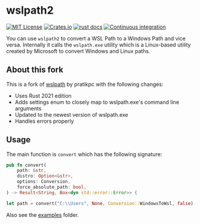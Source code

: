 # wslpath2
[![MIT License](https://img.shields.io/crates/l/wslpath2)](https://choosealicense.com/licenses/mit/) [![Crates.io](https://img.shields.io/crates/v/wslpath2)](https://crates.io/crates/wslpath2) [![rust docs](https://docs.rs/wslpath2/badge.svg)](https://docs.rs/wslpath2/latest/wslpath2/) [![Continuous integration](https://github.com/michidk/wslpath2/workflows/Continuous%20Integration/badge.svg)](https://github.com/michidk/wslpath2/actions)

You can use `wslpath2` to convert a WSL Path to a Windows Path and vice versa.
Internally it calls the `wslpath.exe` utility which is a Linux-based utility created by Microsoft to convert Windows and Linux paths.

## About this fork

This is a fork of [wslpath](https://github.com/pratikpc/wsl-path-rust) by pratikpc with the following changes:

- Uses Rust 2021 edition
- Adds settings enum to closely map to wslpath.exe's command line arguments
- Updated to the newest version of wslpath.exe
- Handles errors properly

## Usage

The main function is `convert` which has the following signature:

```rust
pub fn convert(
    path: &str,
    distro: Option<&str>,
    options: Conversion,
    force_absolute_path: bool,
) -> Result<String, Box<dyn std::error::Error>> {
```


```rust
let path = convert("C:\\Users", None, Conversion::WindowsToWsl, false);
```

Also see the [examples](examples) folder.
